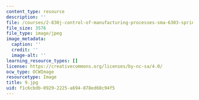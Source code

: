 ```yaml
---
content_type: resource
description: ''
file: /courses/2-830j-control-of-manufacturing-processes-sma-6303-spring-2008/f1c6cbdb09292225a694878ed60c94f5_9.jpg
file_size: 3576
file_type: image/jpeg
image_metadata:
  caption: ''
  credit: ''
  image-alt: ''
learning_resource_types: []
license: https://creativecommons.org/licenses/by-nc-sa/4.0/
ocw_type: OCWImage
resourcetype: Image
title: 9.jpg
uid: f1c6cbdb-0929-2225-a694-878ed60c94f5
---
```

